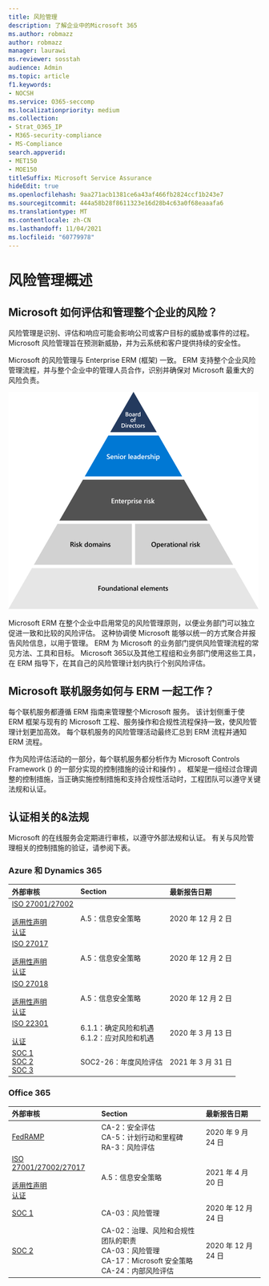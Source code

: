 ```yaml
---
title: 风险管理
description: 了解企业中的Microsoft 365
ms.author: robmazz
author: robmazz
manager: laurawi
ms.reviewer: sosstah
audience: Admin
ms.topic: article
f1.keywords:
- NOCSH
ms.service: O365-seccomp
ms.localizationpriority: medium
ms.collection:
- Strat_O365_IP
- M365-security-compliance
- MS-Compliance
search.appverid:
- MET150
- MOE150
titleSuffix: Microsoft Service Assurance
hideEdit: true
ms.openlocfilehash: 9aa271acb1381ce6a43af466fb2824ccf1b243e7
ms.sourcegitcommit: 444a58b28f8611323e16d28b4c63a0f68eaaafa6
ms.translationtype: MT
ms.contentlocale: zh-CN
ms.lasthandoff: 11/04/2021
ms.locfileid: "60779978"
---
```

# <a name="risk-management-overview"></a>风险管理概述

## <a name="how-does-microsoft-assess-and-manage-risk-across-the-enterprise"></a>Microsoft 如何评估和管理整个企业的风险？

风险管理是识别、评估和响应可能会影响公司或客户目标的威胁或事件的过程。 Microsoft 风险管理旨在预测新威胁，并为云系统和客户提供持续的安全性。

Microsoft 的风险管理与 Enterprise ERM (框架) 一致。 ERM 支持整个企业风险管理流程，并与整个企业中的管理人员合作，识别并确保对 Microsoft 最重大的风险负责。

![风险管理结构。](../media/assurance-risk-management-structure.png)

Microsoft ERM 在整个企业中启用常见的风险管理原则，以便业务部门可以独立促进一致和比较的风险评估。 这种协调使 Microsoft 能够以统一的方式聚合并报告风险信息，以用于管理。 ERM 为 Microsoft 的业务部门提供风险管理流程的常见方法、工具和目标。 Microsoft 365以及其他工程组和业务部门使用这些工具，在 ERM 指导下，在其自己的风险管理计划内执行个别风险评估。

## <a name="how-do-microsoft-online-services-work-with-erm"></a>Microsoft 联机服务如何与 ERM 一起工作？

每个联机服务都遵循 ERM 指南来管理整个Microsoft 服务。 该计划侧重于使 ERM 框架与现有的 Microsoft 工程、服务操作和合规性流程保持一致，使风险管理计划更加高效。 每个联机服务的风险管理活动最终汇总到 ERM 流程并通知 ERM 流程。

作为风险评估活动的一部分，每个联机服务都分析作为 Microsoft Controls Framework () 的一部分实现的控制措施的设计和操作) 。 框架是一组经过合理调整的控制措施，当正确实施控制措施和支持合规性活动时，工程团队可以遵守关键法规和认证。

## <a name="related-external-regulations--certifications"></a>认证相关的&法规

Microsoft 的在线服务会定期进行审核，以遵守外部法规和认证。 有关与风险管理相关的控制措施的验证，请参阅下表。

### <a name="azure-and-dynamics-365"></a>Azure 和 Dynamics 365

| **外部审核** | **Section** | **最新报告日期** |
|:--------------------|:------------|:-----------------------|
| [ISO 27001/27002](https://servicetrust.microsoft.com/ViewPage/MSComplianceGuideV3?command=Download&downloadType=Document&downloadId=e9116047-f327-430c-a83f-166b7e561ad6&tab=7027ead0-3d6b-11e9-b9e1-290b1eb4cdeb&docTab=7027ead0-3d6b-11e9-b9e1-290b1eb4cdeb_ISO_Reports) <br><br> [适用性声明](https://servicetrust.microsoft.com/ViewPage/MSComplianceGuideV3?command=Download&downloadType=Document&downloadId=00af6c3e-7f3e-4e0d-8b0e-79f45ef2cef1&tab=7027ead0-3d6b-11e9-b9e1-290b1eb4cdeb&docTab=7027ead0-3d6b-11e9-b9e1-290b1eb4cdeb_ISO_Reports) <br> [认证](https://servicetrust.microsoft.com/ViewPage/MSComplianceGuideV3?command=Download&downloadType=Document&downloadId=d7af5304-3a31-40e6-9abb-e26352305d41&tab=7027ead0-3d6b-11e9-b9e1-290b1eb4cdeb&docTab=7027ead0-3d6b-11e9-b9e1-290b1eb4cdeb_ISO_Reports) | A.5：信息安全策略 | 2020 年 12 月 2 日 |
| [ISO 27017](https://servicetrust.microsoft.com/ViewPage/MSComplianceGuideV3?command=Download&downloadType=Document&downloadId=e9116047-f327-430c-a83f-166b7e561ad6&tab=7027ead0-3d6b-11e9-b9e1-290b1eb4cdeb&docTab=7027ead0-3d6b-11e9-b9e1-290b1eb4cdeb_ISO_Reports) <br><br> [适用性声明](https://servicetrust.microsoft.com/ViewPage/MSComplianceGuideV3?command=Download&downloadType=Document&downloadId=a3bca0ac-867d-4204-b66b-13665f5f1e8d&tab=7027ead0-3d6b-11e9-b9e1-290b1eb4cdeb&docTab=7027ead0-3d6b-11e9-b9e1-290b1eb4cdeb_ISO_Reports) <br> [认证](https://servicetrust.microsoft.com/ViewPage/MSComplianceGuideV3?command=Download&downloadType=Document&downloadId=25718a8a-f34d-41e1-a95a-c49246508787&tab=7027ead0-3d6b-11e9-b9e1-290b1eb4cdeb&docTab=7027ead0-3d6b-11e9-b9e1-290b1eb4cdeb_ISO_Reports) | A.5：信息安全策略 | 2020 年 12 月 2 日 |
| [ISO 27018](https://servicetrust.microsoft.com/ViewPage/MSComplianceGuideV3?command=Download&downloadType=Document&downloadId=e9116047-f327-430c-a83f-166b7e561ad6&tab=7027ead0-3d6b-11e9-b9e1-290b1eb4cdeb&docTab=7027ead0-3d6b-11e9-b9e1-290b1eb4cdeb_ISO_Reports) <br><br> [适用性声明](https://servicetrust.microsoft.com/ViewPage/MSComplianceGuideV3?command=Download&downloadType=Document&downloadId=00af6c3e-7f3e-4e0d-8b0e-79f45ef2cef1&tab=7027ead0-3d6b-11e9-b9e1-290b1eb4cdeb&docTab=7027ead0-3d6b-11e9-b9e1-290b1eb4cdeb_ISO_Reports) <br> [认证](https://servicetrust.microsoft.com/ViewPage/MSComplianceGuideV3?command=Download&downloadType=Document&downloadId=56904fc3-0942-4ff5-9eef-7cabc751a25c&tab=7027ead0-3d6b-11e9-b9e1-290b1eb4cdeb&docTab=7027ead0-3d6b-11e9-b9e1-290b1eb4cdeb_ISO_Reports) | A.5：信息安全策略 | 2020 年 12 月 2 日 |
| [ISO 22301](https://servicetrust.microsoft.com/ViewPage/MSComplianceGuideV3?command=Download&downloadType=Document&downloadId=6d388547-fc88-46e3-8de2-6bc2edc08b06&tab=7027ead0-3d6b-11e9-b9e1-290b1eb4cdeb&docTab=7027ead0-3d6b-11e9-b9e1-290b1eb4cdeb_ISO_Reports) <br><br>  [认证](https://servicetrust.microsoft.com/ViewPage/MSComplianceGuideV3?command=Download&downloadType=Document&downloadId=ee4b611b-bb4d-4056-b189-00da36e88949&tab=7027ead0-3d6b-11e9-b9e1-290b1eb4cdeb&docTab=7027ead0-3d6b-11e9-b9e1-290b1eb4cdeb_ISO_Reports) | 6.1.1：确定风险和机遇 <br> 6.1.2：应对风险和机遇 | 2020 年 3 月 13 日 |
| [SOC 1](https://servicetrust.microsoft.com/ViewPage/MSComplianceGuideV3?command=Download&downloadType=Document&downloadId=b8721ebd-af20-42fe-b22f-8332b0a19517&tab=7027ead0-3d6b-11e9-b9e1-290b1eb4cdeb&docTab=7027ead0-3d6b-11e9-b9e1-290b1eb4cdeb_SOC_%2F_SSAE_16_Reports) <br> [SOC 2](https://servicetrust.microsoft.com/ViewPage/MSComplianceGuideV3?command=Download&downloadType=Document&downloadId=234a0f57-83c1-4afc-a586-a0e7a59592f7&tab=7027ead0-3d6b-11e9-b9e1-290b1eb4cdeb&docTab=7027ead0-3d6b-11e9-b9e1-290b1eb4cdeb_SOC_%2F_SSAE_16_Reports) <br> [SOC 3](https://servicetrust.microsoft.com/ViewPage/MSComplianceGuideV3?command=Download&downloadType=Document&downloadId=75c8cbf6-e456-473c-a05e-34fea888ec2a&tab=7027ead0-3d6b-11e9-b9e1-290b1eb4cdeb&docTab=7027ead0-3d6b-11e9-b9e1-290b1eb4cdeb_SOC_%2F_SSAE_16_Reports) | SOC2-26：年度风险评估 | 2021 年 3 月 31 日 |

### <a name="office-365"></a>Office 365

| **外部审核** | **Section** | **最新报告日期** |
|:--------------------|:------------|:-----------------------|
| [FedRAMP](https://compliance.microsoft.com/compliancemanager) | CA-2：安全评估 <br> CA-5：计划行动和里程碑 <br> RA-3：风险评估 | 2020 年 9 月 24 日 |
| [ISO 27001/27002/27017](https://servicetrust.microsoft.com/ViewPage/MSComplianceGuideV3?command=Download&downloadType=Document&downloadId=08ce227f-d1d9-4c4c-b255-4f2e4ec8f941&tab=7027ead0-3d6b-11e9-b9e1-290b1eb4cdeb&docTab=7027ead0-3d6b-11e9-b9e1-290b1eb4cdeb_ISO_Reports) <br><br> [适用性声明](https://servicetrust.microsoft.com/ViewPage/MSComplianceGuideV3?command=Download&downloadType=Document&downloadId=c0df4ce8-c77e-4183-84eb-c8688470d8b1&tab=7027ead0-3d6b-11e9-b9e1-290b1eb4cdeb&docTab=7027ead0-3d6b-11e9-b9e1-290b1eb4cdeb_ISO_Reports) <br> [认证](https://servicetrust.microsoft.com/ViewPage/MSComplianceGuideV3?command=Download&downloadType=Document&downloadId=1e84a14a-2468-45ac-9412-5e53250d57ec&tab=7027ead0-3d6b-11e9-b9e1-290b1eb4cdeb&docTab=7027ead0-3d6b-11e9-b9e1-290b1eb4cdeb_ISO_Reports) | A.5：信息安全策略 | 2021 年 4 月 20 日 |
| [SOC 1](https://servicetrust.microsoft.com/ViewPage/MSComplianceGuideV3?command=Download&downloadType=Document&downloadId=90df3f9c-3aaf-4dbf-99d0-ca9f2991721b&tab=7027ead0-3d6b-11e9-b9e1-290b1eb4cdeb&docTab=7027ead0-3d6b-11e9-b9e1-290b1eb4cdeb_SOC_%2F_SSAE_16_Reports) | CA-03：风险管理 | 2020 年 12 月 24 日 |
| [SOC 2](https://servicetrust.microsoft.com/ViewPage/MSComplianceGuideV3?command=Download&downloadType=Document&downloadId=a73c1738-7892-42b7-acd3-87b6371c53f6&tab=7027ead0-3d6b-11e9-b9e1-290b1eb4cdeb&docTab=7027ead0-3d6b-11e9-b9e1-290b1eb4cdeb_SOC_%2F_SSAE_16_Reports) | CA-02：治理、风险和合规性团队的职责 <br> CA-03：风险管理 <br> CA-17：Microsoft 安全策略 <br> CA-24：内部风险评估 | 2020 年 12 月 24 日 |
